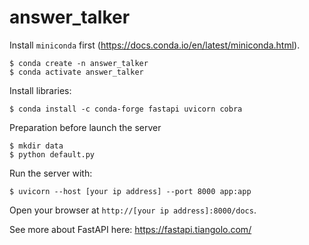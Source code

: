 # answer\_talker

Install `miniconda` first (https://docs.conda.io/en/latest/miniconda.html).

```
$ conda create -n answer_talker
$ conda activate answer_talker
```

Install libraries:

```
$ conda install -c conda-forge fastapi uvicorn cobra
```

Preparation before launch the server

```
$ mkdir data
$ python default.py
```

Run the server with:

```
$ uvicorn --host [your ip address] --port 8000 app:app
```

Open your browser at `http://[your ip address]:8000/docs`.

See more about FastAPI here: https://fastapi.tiangolo.com/
